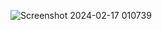 ![Screenshot 2024-02-17 010739](https://github.com/bibhas12345/NewsApp-responsive/assets/94750680/710f6a6a-55f2-4d59-91ea-6cbd368aad12)
